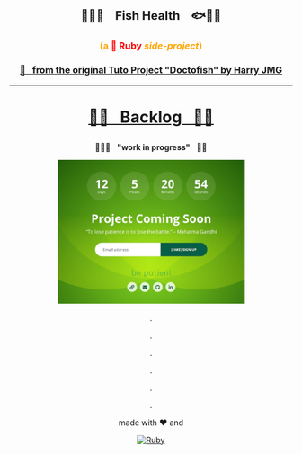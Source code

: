 ## <p align="center">🐙🐳🐡&nbsp; &nbsp; Fish Health &nbsp; &nbsp;🐟🐠🦀 </p>
### <p align="center"><span style="color:orange" >(a <b style="color:red" >💎 Ruby</b> <em>side-project</em>)</span>

### [ <p align="center">🚀 &nbsp; <b>from the original Tuto Project "Doctofish" by Harry JMG</b> </p> ](https://github.com/harryjmg/doctofish)

---

# [ <p align="center"> 🦑🦈 &nbsp; Backlog &nbsp; 🐳🦞 </p> ](https://github.com/ipopop/the-health-of-fish-a-ruby-lesson/blob/main/backlog_tuto.md)
<p align="center"> 👷‍♂️🚧 &nbsp; <b>"work in progress"</b> &nbsp; 🚧👷 </p>

<a href="https://ipopop.github.io/tailwind-alpine-coming-soon/" target="_blank">
  <p align="center" >
    <img src="https://github.com/ipopop/tailwind-alpine-coming-soon/blob/main/docs/images/ScreenShot.jpg?raw=true" width=333 />
  </p>
</a>



<div align="center">
  <div align="center">
      <div align="center">
        <p>.</p>
        <p>.</p>
        <p>.</p>
        <p>.</p>
        <p>.</p>
        <p>.</p>
    </div>
  </div>
</div>

<p align="center"> made with ❤️ and 
</p>


<p align="center" >
<a href="https://ruby-lang.org/" target="_blank">
<img 
  style="margin-left: auto;
        margin-right: auto;
        width: 23%;"
  src="https://img.shields.io/badge/Ruby-CC342D?style=for-the-badge&logo=ruby&logoColor=white" 
  alt="Ruby">
</img>
</a>
</p>